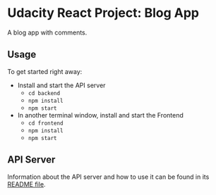 # Udacity React Project: Blog App

A blog app with comments.

## Usage

To get started right away:

- Install and start the API server
  - `cd backend`
  - `npm install`
  - `npm start`
- In another terminal window, install and start the Frontend
  - `cd frontend`
  - `npm install`
  - `npm start`

## API Server

Information about the API server and how to use it can be found in its [README file](backend/README.md).
